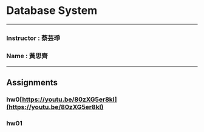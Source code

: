 # Database System
***
### Instructor : 蔡芸琤
### Name : 黃思齊
***
## Assignments

### hw0[https://youtu.be/80zXG5er8kI](https://youtu.be/80zXG5er8kI)

### hw01
